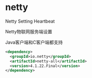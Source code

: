 # netty
Netty Setting Heartbeat 

Netty物联网服务端设置

Java客户端和C客户端都支持

```xml
<dependency>
  <groupId>io.netty</groupId>
  <artifactId>netty-all</artifactId>
  <version>4.1.22.Final</version>
</dependency>
```
